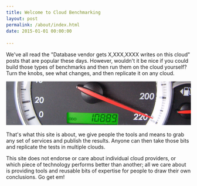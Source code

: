 ```yaml
---
title: Welcome to Cloud Benchmarking
layout: post
permalink: /about/index.html
date: 2015-01-01 00:00:00

---
```


We've all read the "Database vendor gets X,XXX,XXXX writes on this cloud" posts that are popular these days. However, wouldn't it be nice if you could build those types of benchmarks and then run them on the cloud yourself? Turn the knobs, see what changes, and then replicate it on any cloud.

![Go fast](/images/speedometer.jpg)

That's what this site is about, we give people the tools and means to grab any set of services and publish the results. Anyone can then take those bits and replicate the tests in multiple clouds.

This site does not endorse or care about individual cloud providers, or which piece of technology performs better than another; all we care about is providing tools and reusable bits of expertise for people to draw their own conclusions. Go get em!
